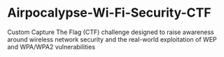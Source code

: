 # Airpocalypse-Wi-Fi-Security-CTF
Custom Capture The Flag (CTF) challenge designed to raise awareness around wireless network security and the real-world exploitation of WEP and WPA/WPA2 vulnerabilities
